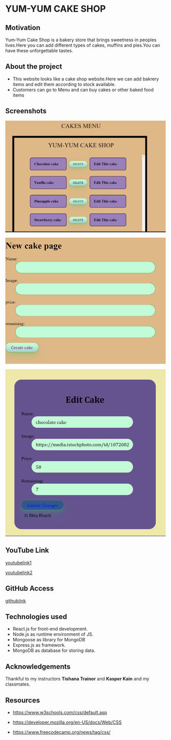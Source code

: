  # YUM-YUM CAKE SHOP

 ## Motivation
 
 Yum-Yum Cake Shop is a bakery store that brings sweetness in peoples lives.Here you can add different types of cakes, muffins and pies.You can have these unforgettable tastes.

 ## About the project
* This website looks like a cake shop website.Here we can add bakrery items and edit them according to stock available.
* Customers can go to Menu and can buy cakes or other baked food items
## Screenshots

![Alt text](cakeindex.png)

![Alt text](newpageCake.png)

![Alt text](editpage.png)






## YouTube Link

[youtubelink1](https://youtu.be/HYLGYsjcI_k)


[youtubelink2](https://youtu.be/8S97aLb4KcQ)





## GitHub Access
[githublink](https://github.com/ektapass/cakeshop.git)

## Technologies used

* React.js for front-end development.
* Node.js as runtime environment of JS.
* Mongoose as library for MongoDB
* Express.js as framework.
* MongoDB as database for storing data.


## Acknowledgements

Thankful to my instructors 
 **Tishana Trainor** and
 **Kasper Kain**  and my classmates.

## Resources

* https://www.w3schools.com/css/default.asp

* https://developer.mozilla.org/en-US/docs/Web/CSS

* https://www.freecodecamp.org/news/tag/css/
